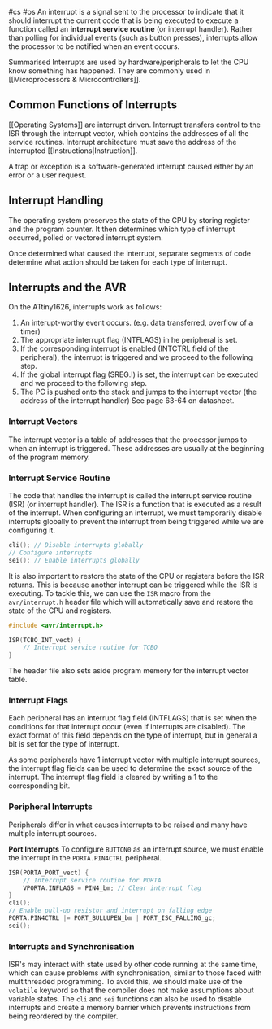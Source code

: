 #cs #os
An interrupt is a signal sent to the processor to indicate that it should interrupt the current code that is being executed to execute a function called an **interrupt service routine** (or interrupt handler). Rather than polling for individual events (such as button presses), interrupts allow the processor to be notified when an event occurs.

Summarised Interrupts are used by hardware/peripherals to let the CPU know something has happened. They are commonly used in [[Microprocessors & Microcontrollers]].

## Common Functions of Interrupts 
[[Operating Systems]] are interrupt driven. Interrupt transfers control to the ISR through the interrupt vector, which contains the addresses of all the service routines. Interrupt architecture must save the address of the interrupted [[Instructions|Instruction]]. 

A trap or exception is a software-generated interrupt caused either by an error or a user request. 

## Interrupt Handling 
The operating system preserves the state of the CPU by storing register and the program counter. It then determines which type of interrupt occurred, polled or vectored interrupt system.

Once determined what caused the interrupt, separate segments of code determine what action should be taken for each type of interrupt.


## Interrupts and the AVR
On the ATtiny1626, interrupts work as follows:
1. An interupt-worthy event occurs. (e.g. data transferred, overflow of a timer)
2. The appropriate interrupt flag (INTFLAGS) in he peripheral is set.
3. If the corresponding interrupt is enabled (INTCTRL field of the peripheral), the interrupt is triggered and we proceed to the following step.
4. If the global interrupt flag (SREG.I) is set, the interrupt can be executed and we proceed to the following step.
5. The PC is pushed onto the stack and jumps to the interrupt vector (the address of the interrupt handler) See page 63-64 on datasheet.

### Interrupt Vectors
The interrupt vector is a table of addresses that the processor jumps to when an interrupt is triggered. These addresses are usually at the beginning of the program memory.

### Interrupt Service Routine
The code that handles the interrupt is called the interrupt service routine (ISR) (or interrupt handler). The ISR is a function that is executed as a result of the interrupt.
When configuring an interrupt, we must temporarily disable interrupts globally to prevent the interrupt from being triggered while we are configuring it.
```c
cli(); // Disable interrupts globally
// Configure interrupts
sei(): // Enable interrupts globally
```
It is also important to restore the state of the CPU or registers before the ISR returns. This is because another interrupt can be triggered while the ISR is executing. To tackle this, we can use the `ISR` macro from the `avr/interrupt.h` header file which will automatically save and restore the state of the CPU and registers.
```c
#include <avr/interrupt.h>

ISR(TCBO_INT_vect) {
	// Interrupt service routine for TCBO
}
```
The header file also sets aside program memory for the interrupt vector table.

### Interrupt Flags
Each peripheral has an interrupt flag field (INTFLAGS) that is set when the conditions for that interrupt occur (even if interrupts are disabled). The exact format of this field depends on the type of interrupt, but in general a bit is set for the type of interrupt.

As some peripherals have 1 interrupt vector with multiple interrupt sources, the interrupt flag fields can be used to determine the exact source of the interrupt.
The interrupt flag field is cleared by writing a 1 to the corresponding bit.

### Peripheral Interrupts
Peripherals differ in what causes interrupts to be raised and many have multiple interrupt sources.

**Port Interrupts**
To configure `BUTTON0` as an interrupt source, we must enable the interrupt in the `PORTA.PIN4CTRL` peripheral.
```c
ISR(PORTA_PORT_vect) {
	// Interrupt service routine for PORTA
	VPORTA.INFLAGS = PIN4_bm; // Clear interrupt flag
}
cli();
// Enable pull-up resistor and interrupt on falling edge
PORTA.PIN4CTRL |= PORT_BULLUPEN_bm | PORT_ISC_FALLING_gc;
sei();
```
### Interrupts and Synchronisation
ISR's may interact with state used by other code running at the same time, which can cause problems with synchronisation, similar to those faced with multithreaded programming. To avoid this, we should make use of the `volatile` keyword so that the compiler does not make assumptions about variable states. The `cli` and `sei` functions can also be used to disable interrupts and create a memory barrier which prevents instructions from being reordered by the compiler.